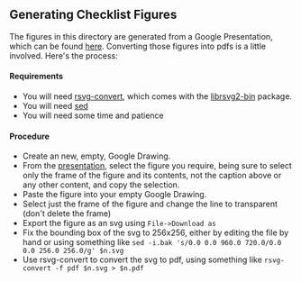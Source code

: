 ## Generating Checklist Figures

The figures in this directory are generated from a Google Presentation, which can be found [here](https://docs.google.com/presentation/d/1sdSNQTRRvSTgCUO7S4_w2oeNVIbX_SqsJvX_A-XFJ5M/edit?usp=sharing).   Converting those figures into pdfs is a little involved.   Here's the process:

#### Requirements

- You will need [rsvg-convert](https://helpmanual.io/help/rsvg-convert/), which comes with the [librsvg2-bin](https://helpmanual.io/packages/apt/librsvg2-bin/) package.
- You will need [sed](https://www.gnu.org/software/sed/manual/sed.html)
- You will need some time and patience

#### Procedure

- Create an new, empty, Google Drawing.
- From the [presentation](https://docs.google.com/presentation/d/1sdSNQTRRvSTgCUO7S4_w2oeNVIbX_SqsJvX_A-XFJ5M/edit?usp=sharing), select the figure you require, being sure to select only the frame of the figure and its contents, not the caption above or any other content, and copy the selection.
- Paste the figure into your empty Google Drawing.
- Select just the frame of the figure and change the line to transparent (don't delete the frame)
- Export the figure as an svg using `File->Download as`
- Fix the bounding box of the svg to 256x256, either by editing the file by hand or using something like `sed -i.bak 's/0.0 0.0 960.0 720.0/0.0 0.0 256.0 256.0/g' $n.svg`
- Use rsvg-convert to convert the svg to pdf, using something like `rsvg-convert -f pdf $n.svg > $n.pdf`


